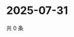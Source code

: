 # 2025-07-31

共 0 条

<!-- BEGIN ZHIHUQUESTIONS -->
<!-- 最后更新时间 Thu Jul 31 2025 03:13:08 GMT+0800 (China Standard Time) -->

<!-- END ZHIHUQUESTIONS -->
